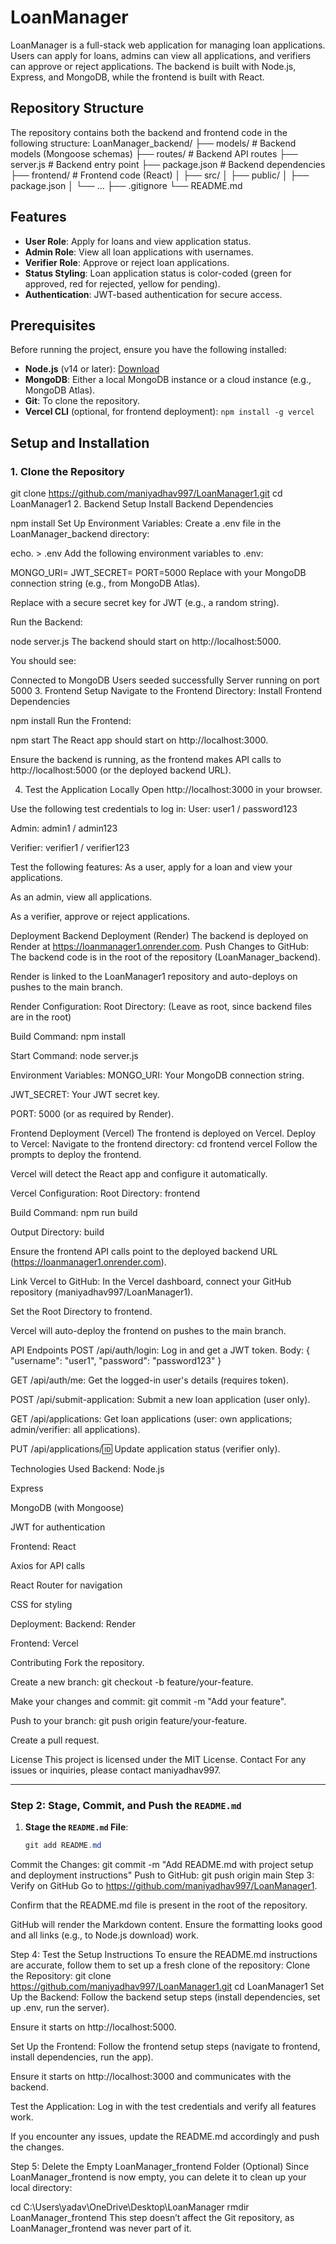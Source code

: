 # LoanManager

LoanManager is a full-stack web application for managing loan applications. Users can apply for loans, admins can view all applications, and verifiers can approve or reject applications. The backend is built with Node.js, Express, and MongoDB, while the frontend is built with React.

## Repository Structure

The repository contains both the backend and frontend code in the following structure:
LoanManager_backend/
├── models/           # Backend models (Mongoose schemas)
├── routes/           # Backend API routes
├── server.js         # Backend entry point
├── package.json      # Backend dependencies
├── frontend/         # Frontend code (React)
│   ├── src/
│   ├── public/
│   ├── package.json
│   └── ...
├── .gitignore
└── README.md


## Features

- **User Role**: Apply for loans and view application status.
- **Admin Role**: View all loan applications with usernames.
- **Verifier Role**: Approve or reject loan applications.
- **Status Styling**: Loan application status is color-coded (green for approved, red for rejected, yellow for pending).
- **Authentication**: JWT-based authentication for secure access.

## Prerequisites

Before running the project, ensure you have the following installed:

- **Node.js** (v14 or later): [Download](https://nodejs.org/)
- **MongoDB**: Either a local MongoDB instance or a cloud instance (e.g., MongoDB Atlas).
- **Git**: To clone the repository.
- **Vercel CLI** (optional, for frontend deployment): `npm install -g vercel`

## Setup and Installation

### 1. Clone the Repository

git clone https://github.com/maniyadhav997/LoanManager1.git
cd LoanManager1
2. Backend Setup
Install Backend Dependencies

npm install
Set Up Environment Variables:
Create a .env file in the LoanManager_backend directory:

echo. > .env
Add the following environment variables to .env:

MONGO_URI=<your-mongodb-uri>
JWT_SECRET=<your-jwt-secret>
PORT=5000
Replace <your-mongodb-uri> with your MongoDB connection string (e.g., from MongoDB Atlas).

Replace <your-jwt-secret> with a secure secret key for JWT (e.g., a random string).

Run the Backend:

node server.js
The backend should start on http://localhost:5000.

You should see:

Connected to MongoDB
Users seeded successfully
Server running on port 5000
3. Frontend Setup
Navigate to the Frontend Directory:
Install Frontend Dependencies

npm install
Run the Frontend:

npm start
The React app should start on http://localhost:3000.

Ensure the backend is running, as the frontend makes API calls to http://localhost:5000 (or the deployed backend URL).

4. Test the Application Locally
Open http://localhost:3000 in your browser.

Use the following test credentials to log in:
User: user1 / password123

Admin: admin1 / admin123

Verifier: verifier1 / verifier123

Test the following features:
As a user, apply for a loan and view your applications.

As an admin, view all applications.

As a verifier, approve or reject applications.

Deployment
Backend Deployment (Render)
The backend is deployed on Render at https://loanmanager1.onrender.com.
Push Changes to GitHub:
The backend code is in the root of the repository (LoanManager_backend).

Render is linked to the LoanManager1 repository and auto-deploys on pushes to the main branch.

Render Configuration:
Root Directory: (Leave as root, since backend files are in the root)

Build Command: npm install

Start Command: node server.js

Environment Variables:
MONGO_URI: Your MongoDB connection string.

JWT_SECRET: Your JWT secret key.

PORT: 5000 (or as required by Render).

Frontend Deployment (Vercel)
The frontend is deployed on Vercel.
Deploy to Vercel:
Navigate to the frontend directory:
cd frontend
vercel
Follow the prompts to deploy the frontend.

Vercel will detect the React app and configure it automatically.

Vercel Configuration:
Root Directory: frontend

Build Command: npm run build

Output Directory: build

Ensure the frontend API calls point to the deployed backend URL (https://loanmanager1.onrender.com).

Link Vercel to GitHub:
In the Vercel dashboard, connect your GitHub repository (maniyadhav997/LoanManager1).

Set the Root Directory to frontend.

Vercel will auto-deploy the frontend on pushes to the main branch.

API Endpoints
POST /api/auth/login: Log in and get a JWT token.
Body: { "username": "user1", "password": "password123" }

GET /api/auth/me: Get the logged-in user's details (requires token).

POST /api/submit-application: Submit a new loan application (user only).

GET /api/applications: Get loan applications (user: own applications; admin/verifier: all applications).

PUT /api/applications/:id: Update application status (verifier only).

Technologies Used
Backend:
Node.js

Express

MongoDB (with Mongoose)

JWT for authentication

Frontend:
React

Axios for API calls

React Router for navigation

CSS for styling

Deployment:
Backend: Render

Frontend: Vercel

Contributing
Fork the repository.

Create a new branch: git checkout -b feature/your-feature.

Make your changes and commit: git commit -m "Add your feature".

Push to your branch: git push origin feature/your-feature.

Create a pull request.

License
This project is licensed under the MIT License.
Contact
For any issues or inquiries, please contact maniyadhav997.


---

### **Step 2: Stage, Commit, and Push the `README.md`**

1. **Stage the `README.md` File**:
   ```powershell
   git add README.md
Commit the Changes:
git commit -m "Add README.md with project setup and deployment instructions"
Push to GitHub:
git push origin main
Step 3: Verify on GitHub
Go to https://github.com/maniyadhav997/LoanManager1.

Confirm that the README.md file is present in the root of the repository.

GitHub will render the Markdown content. Ensure the formatting looks good and all links (e.g., to Node.js download) work.

Step 4: Test the Setup Instructions
To ensure the README.md instructions are accurate, follow them to set up a fresh clone of the repository:
Clone the Repository:
git clone https://github.com/maniyadhav997/LoanManager1.git
cd LoanManager1
Set Up the Backend:
Follow the backend setup steps (install dependencies, set up .env, run the server).

Ensure it starts on http://localhost:5000.

Set Up the Frontend:
Follow the frontend setup steps (navigate to frontend, install dependencies, run the app).

Ensure it starts on http://localhost:3000 and communicates with the backend.

Test the Application:
Log in with the test credentials and verify all features work.

If you encounter any issues, update the README.md accordingly and push the changes.

Step 5: Delete the Empty LoanManager_frontend Folder (Optional)
Since LoanManager_frontend is now empty, you can delete it to clean up your local directory:

cd C:\Users\yadav\OneDrive\Desktop\LoanManager
rmdir LoanManager_frontend
This step doesn’t affect the Git repository, as LoanManager_frontend was never part of it.

